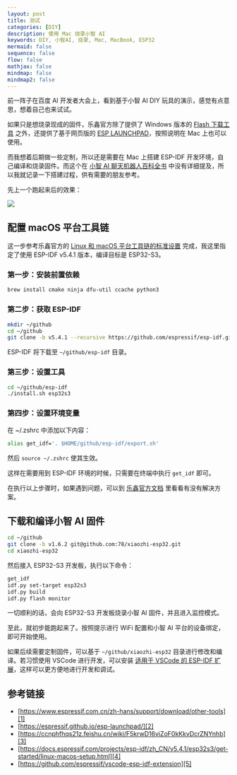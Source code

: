 ```yaml
---
layout: post
title: 测试
categories: [DIY]
description: 使用 Mac 烧录小智 AI
keywords: DIY, 小智AI, 烧录, Mac, MacBook, ESP32
mermaid: false
sequence: false
flow: false
mathjax: false
mindmap: false
mindmap2: false
---
```


前一阵子在百度 AI 开发者大会上，看到基于小智 AI DIY 玩具的演示，感觉有点意思，想着自己也来试试。

如果只是想烧录现成的固件，乐鑫官方除了提供了 Windows 版本的 [Flash 下载工具][1] 之外，还提供了基于网页版的 [ESP LAUNCHPAD][2]，按照说明在 Mac 上也可以使用。

而我想着后期做一些定制，所以还是需要在 Mac 上搭建 ESP-IDF 开发环境，自己编译和烧录固件。而这个在 [小智 AI 聊天机器人百科全书][3] 中没有详细提及，所以我就记录一下搭建过程，供有需要的朋友参考。

先上一个跑起来后的效果：

![](/images/posts/ai/xiaozhi-ai.jpg)

## 配置 macOS 平台工具链

这一步参考乐鑫官方的 [Linux 和 macOS 平台工具链的标准设置][4] 完成，我这里指定了使用 ESP-IDF v5.4.1 版本，编译目标是 ESP32-S3。

### 第一步：安装前置依赖

```sh
brew install cmake ninja dfu-util ccache python3
```

### 第二步：获取 ESP-IDF

```sh
mkdir ~/github
cd ~/github
git clone -b v5.4.1 --recursive https://github.com/espressif/esp-idf.git
```

ESP-IDF 将下载至 `~/github/esp-idf` 目录。

### 第三步：设置工具

```sh
cd ~/github/esp-idf
./install.sh esp32s3
```

### 第四步：设置环境变量

在 ~/.zshrc 中添加以下内容：

```sh
alias get_idf='. $HOME/github/esp-idf/export.sh'
```

然后 `source ~/.zshrc` 使其生效。

这样在需要用到 ESP-IDF 环境的时候，只需要在终端中执行 `get_idf` 即可。

在执行以上步骤时，如果遇到问题，可以到 [乐鑫官方文档][4] 里看看有没有解决方案。

## 下载和编译小智 AI 固件

```sh
cd ~/github
git clone -b v1.6.2 git@github.com:78/xiaozhi-esp32.git
cd xiaozhi-esp32
```

然后接入 ESP32-S3 开发板，执行以下命令：

```sh
get_idf
idf.py set-target esp32s3
idf.py build
idf.py flash monitor
```

一切顺利的话，会向 ESP32-S3 开发板烧录小智 AI 固件，并且进入监控模式。

至此，就初步能跑起来了。按照提示进行 WiFi 配置和小智 AI 平台的设备绑定，即可开始使用。

如果后续需要定制固件，可以基于 `~/github/xiaozhi-esp32` 目录进行修改和编译。若习惯使用 VSCode 进行开发，可以安装 [适用于 VSCode 的 ESP-IDF 扩展][5]，这样可以更方便地进行开发和调试。

## 参考链接

- [https://www.espressif.com.cn/zh-hans/support/download/other-tools][1]
- [https://espressif.github.io/esp-launchpad/][2]
- [https://ccnphfhqs21z.feishu.cn/wiki/F5krwD16viZoF0kKkvDcrZNYnhb][3]
- [https://docs.espressif.com/projects/esp-idf/zh_CN/v5.4.1/esp32s3/get-started/linux-macos-setup.html][4]
- [https://github.com/espressif/vscode-esp-idf-extension][5]

[1]: https://www.espressif.com.cn/zh-hans/support/download/other-tools
[2]: https://espressif.github.io/esp-launchpad/
[3]: https://ccnphfhqs21z.feishu.cn/wiki/F5krwD16viZoF0kKkvDcrZNYnhb
[4]: https://docs.espressif.com/projects/esp-idf/zh_CN/v5.4.1/esp32s3/get-started/linux-macos-setup.html
[5]: https://github.com/espressif/vscode-esp-idf-extension